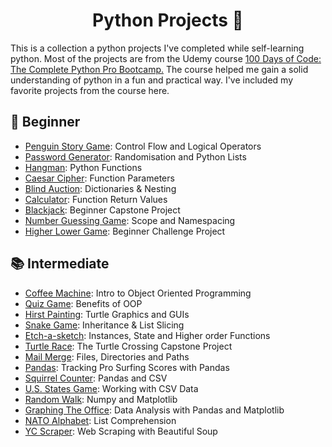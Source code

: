 <p align="center">
<h1 align="center">Python Projects 🐍</h1>
</p>

<p> This is a collection a python projects I've completed while self-learning python. Most of the projects are from the Udemy course <a href=https://www.udemy.com/course-dashboard-redirect/?course_id=2776760>100 Days of Code: The Complete Python Pro Bootcamp.</a> The course helped me gain a solid understanding of python in a fun and practical way. I've included my favorite projects from the course here.</a>

## 📕 Beginner
- [Penguin Story Game](Penguin_Story_Game): Control Flow and Logical Operators
- [Password Generator](Password_Generator): Randomisation and Python Lists
- [Hangman](Hangman): Python Functions
- [Caesar Cipher](Caesar_Cipher): Function Parameters 
- [Blind Auction](Blind_Auction): Dictionaries & Nesting 
- [Calculator](Calculator): Function Return Values 
- [Blackjack](Blackjack): Beginner Capstone Project
- [Number Guessing Game](Number_Guessing_Game): Scope and Namespacing
- [Higher Lower Game](Higher_Lower_Game): Beginner Challenge Project

## 📚 Intermediate
- [Coffee Machine](Coffee_Machine): Intro to Object Oriented Programming
- [Quiz Game](Quiz_Game): Benefits of OOP
- [Hirst Painting](Hirst_Painting): Turtle Graphics and GUIs
- [Snake Game](Snake_Game): Inheritance & List Slicing
- [Etch-a-sketch](Etch-a-sketch): Instances, State and Higher order Functions
- [Turtle Race](Turtle_Race): The Turtle Crossing Capstone Project
- [Mail Merge](Mail_Merge): Files, Directories and Paths
- [Pandas](Surfer_Score_Generator): Tracking Pro Surfing Scores with Pandas
- [Squirrel Counter](Squirrel_Count): Pandas and CSV
- [U.S. States Game](US_States_Game): Working with CSV Data
- [Random Walk](Random_Walk): Numpy and Matplotlib
- [Graphing The Office](The_Office_Graph): Data Analysis with Pandas and Matplotlib
- [NATO Alphabet](NATO_Alphabet): List Comprehension
- [YC Scraper](YC_Scraper): Web Scraping with Beautiful Soup

